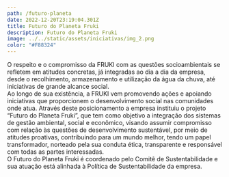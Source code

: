 ```yaml
---
path: /futuro-planeta
date: 2022-12-20T23:19:04.301Z
title: Futuro do Planeta Fruki
description: Futuro do Planeta Fruki
image: ../../static/assets/iniciativas/img_2.png
color: "#F88324"
---
```

O respeito e o compromisso da FRUKI com as questões socioambientais se refletem em atitudes concretas, já integradas ao dia a dia da empresa, desde o recolhimento, armazenamento e utilização da água da chuva, até iniciativas de grande alcance social.\
Ao longo de sua existência, a FRUKI vem promovendo ações e apoiando iniciativas que proporcionem o desenvolvimento social nas comunidades onde atua. Através deste posicionamento a empresa instituiu o projeto “Futuro do Planeta Fruki”, que tem como objetivo a integração dos sistemas de gestão ambiental, social e econômico, visando assumir compromisso com relação às questões de desenvolvimento sustentável, por meio de atitudes proativas, contribuindo para um mundo melhor, tendo um papel transformador, norteado pela sua conduta ética, transparente e responsável com todas as partes interessadas.\
O Futuro do Planeta Fruki é coordenado pelo Comitê de Sustentabilidade e sua atuação está alinhada à Política de Sustentabilidade da empresa.
